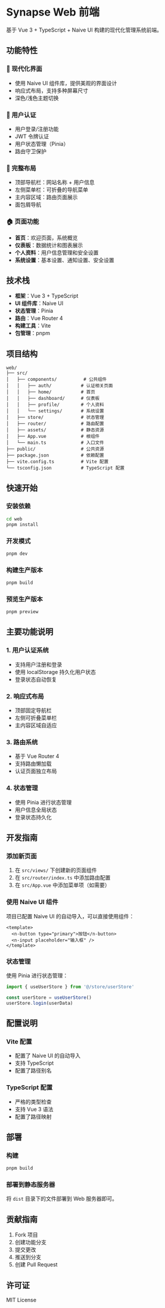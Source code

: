 # Synapse Web 前端

基于 Vue 3 + TypeScript + Naive UI 构建的现代化管理系统前端。

## 功能特性

### 🎨 现代化界面
- 使用 Naive UI 组件库，提供美观的界面设计
- 响应式布局，支持多种屏幕尺寸
- 深色/浅色主题切换

### 🔐 用户认证
- 用户登录/注册功能
- JWT 令牌认证
- 用户状态管理（Pinia）
- 路由守卫保护

### 📱 完整布局
- 顶部导航栏：网站名称 + 用户信息
- 左侧菜单栏：可折叠的导航菜单
- 主内容区域：路由页面展示
- 面包屑导航

### 🏠 页面功能
- **首页**：欢迎页面，系统概览
- **仪表板**：数据统计和图表展示
- **个人资料**：用户信息管理和安全设置
- **系统设置**：基本设置、通知设置、安全设置

## 技术栈

- **框架**：Vue 3 + TypeScript
- **UI 组件库**：Naive UI
- **状态管理**：Pinia
- **路由**：Vue Router 4
- **构建工具**：Vite
- **包管理**：pnpm

## 项目结构

```
web/
├── src/
│   ├── components/          # 公共组件
│   │   ├── auth/           # 认证相关页面
│   │   ├── home/           # 首页
│   │   ├── dashboard/      # 仪表板
│   │   ├── profile/        # 个人资料
│   │   └── settings/       # 系统设置
│   ├── store/              # 状态管理
│   ├── router/             # 路由配置
│   ├── assets/             # 静态资源
│   ├── App.vue             # 根组件
│   └── main.ts             # 入口文件
├── public/                 # 公共资源
├── package.json            # 依赖配置
├── vite.config.ts          # Vite 配置
└── tsconfig.json           # TypeScript 配置
```

## 快速开始

### 安装依赖

```bash
cd web
pnpm install
```

### 开发模式

```bash
pnpm dev
```

### 构建生产版本

```bash
pnpm build
```

### 预览生产版本

```bash
pnpm preview
```

## 主要功能说明

### 1. 用户认证系统
- 支持用户注册和登录
- 使用 localStorage 持久化用户状态
- 登录状态自动恢复

### 2. 响应式布局
- 顶部固定导航栏
- 左侧可折叠菜单栏
- 主内容区域自适应

### 3. 路由系统
- 基于 Vue Router 4
- 支持路由懒加载
- 认证页面独立布局

### 4. 状态管理
- 使用 Pinia 进行状态管理
- 用户信息全局状态
- 登录状态持久化

## 开发指南

### 添加新页面

1. 在 `src/views/` 下创建新的页面组件
2. 在 `src/router/index.ts` 中添加路由配置
3. 在 `src/App.vue` 中添加菜单项（如需要）

### 使用 Naive UI 组件

项目已配置 Naive UI 的自动导入，可以直接使用组件：

```vue
<template>
  <n-button type="primary">按钮</n-button>
  <n-input placeholder="输入框" />
</template>
```

### 状态管理

使用 Pinia 进行状态管理：

```typescript
import { useUserStore } from '@/store/userStore'

const userStore = useUserStore()
userStore.login(userData)
```

## 配置说明

### Vite 配置
- 配置了 Naive UI 的自动导入
- 支持 TypeScript
- 配置了路径别名

### TypeScript 配置
- 严格的类型检查
- 支持 Vue 3 语法
- 配置了路径映射

## 部署

### 构建
```bash
pnpm build
```

### 部署到静态服务器
将 `dist` 目录下的文件部署到 Web 服务器即可。

## 贡献指南

1. Fork 项目
2. 创建功能分支
3. 提交更改
4. 推送到分支
5. 创建 Pull Request

## 许可证

MIT License
